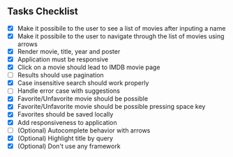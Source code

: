 ## Tasks Checklist

- [x] Make it possibile to the user to see a list of movies after inputing a name
- [x] Make it possibile to the user to navigate through the list of movies using arrows
- [x] Render movie, title, year and poster
- [x] Application must be responsive
- [x] Click on a movie should lead to IMDB movie page
- [ ] Results should use pagination
- [x] Case insensitive search should work properly
- [ ] Handle error case with suggestions
- [x] Favorite/Unfavorite movie should be possible
- [x] Favorite/Unfavorite movie should be possible pressing space key
- [x] Favorites should be saved locally
- [x] Add responsiveness to application
- [ ] (Optional) Autocomplete behavior with arrows
- [x] (Optional) Highlight title by query
- [x] (Optional) Don't use any framework
